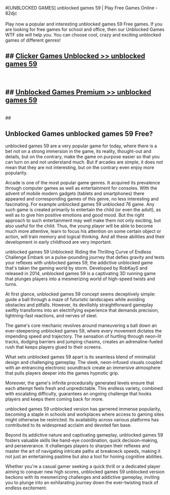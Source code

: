 #[UNBLOCKED GAMES] unblocked games 59 | Play Free Games Online - 82djc <br>
<br>
Play now a popular and interesting unblocked games 59 Free games. If you are looking for free games for school and office, then our Unblocked Games WTF site will help you. You can choose cool, crazy and exciting unblocked games of different genres!


## ##  [Clicker Games Unblocked >> unblocked games 59](http://freeplayer.one?title=unblocked_games_59&ref=22)
  <br>

##  ## [Unblocked Games Premium >> unblocked games 59](http://freeplayer.one?title=unblocked_games_59&ref=22)
  <br>
  ##



## Unblocked Games unblocked games 59 Free?

unblocked games 59 are a very popular game for today, where there is a bet not on a strong immersion in the game, its reality, thought-out and details, but on the contrary, make the game on purpose easier so that you can turn on and not understand much. But if arcades are simple, it does not mean that they are not interesting, but on the contrary even enjoy more popularity.

Arcade is one of the most popular game genres. It acquired its prevalence through computer games as well as entertainment for consoles. With the advent of mobile modern gadgets (tablets and smartphones) there appeared and corresponding games of this genre, no less interesting and fascinating. For example unblocked games 59 unblocked 76 game. Any such game is created primarily to entertain the child (or even the adult), as well as to give him positive emotions and good mood. But the right approach to such entertainment may well make them not only exciting, but also useful for the child. Thus, the young player will be able to become much more attentive, learn to focus his attention on some certain object or action, will train memory and logical thinking. And all these abilities and their development in early childhood are very important.

unblocked games 59 Unblocked: Riding the Thrilling Curve of Endless Challenge
Embark on a pulse-pounding journey that defies gravity and tests your reflexes with unblocked games 59, the addictive unblocked game that's taken the gaming world by storm. Developed by RobKayS and released in 2014, unblocked games 59 is a captivating 3D running game that plunges players into a mesmerizing world of high-speed twists and turns.

At first glance, unblocked games 59 concept seems deceptively simple: guide a ball through a maze of futuristic landscapes while avoiding obstacles and pitfalls. However, its devilishly straightforward gameplay swiftly transforms into an electrifying experience that demands precision, lightning-fast reactions, and nerves of steel.

The game's core mechanic revolves around maneuvering a ball down an ever-steepening unblocked games 59, where every movement dictates the impending speed and trajectory. The sensation of hurtling through neon-lit tracks, dodging barriers and jumping chasms, creates an adrenaline-fueled rush that keeps players glued to their screens.

What sets unblocked games 59 apart is its seamless blend of minimalist design and challenging gameplay. The sleek, neon-infused visuals coupled with an entrancing electronic soundtrack create an immersive atmosphere that pulls players deeper into the games hypnotic grip.

Moreover, the game's infinite procedurally generated levels ensure that each attempt feels fresh and unpredictable. This endless variety, combined with escalating difficulty, guarantees an ongoing challenge that hooks players and keeps them coming back for more.

unblocked games 59 unblocked version has garnered immense popularity, becoming a staple in schools and workplaces where access to gaming sites might otherwise be restricted. Its availability across various platforms has contributed to its widespread acclaim and devoted fan base.

Beyond its addictive nature and captivating gameplay, unblocked games 59 fosters valuable skills like hand-eye coordination, quick decision-making, and perseverance. It challenges players to sharpen their reflexes and master the art of navigating intricate paths at breakneck speeds, making it not just an entertaining pastime but also a tool for honing cognitive abilities.

Whether you're a casual gamer seeking a quick thrill or a dedicated player aiming to conquer new high scores, unblocked games 59 unblocked version beckons with its mesmerizing challenges and addictive gameplay, inviting you to plunge into an exhilarating journey down the ever-twisting track of endless excitement.